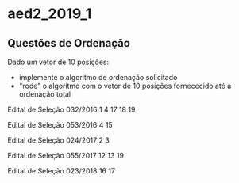 # aed2_2019_1

Questões de Ordenação
---------------------------

Dado um vetor de 10 posições:
- implemente o algoritmo de ordenação solicitado
- "rode" o algoritmo com o vetor de 10 posições fornececido até a ordenação total


Edital de Seleção 032/2016
1
4
17
18
19

Edital de Seleção 053/2016
4
15


Edital de Seleção 024/2017
2
3


Edital de Seleção 055/2017
12
13
19


Edital de Seleção 023/2018
16
17
